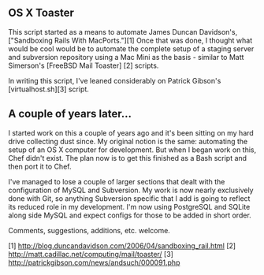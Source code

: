 
## OS X Toaster

This script started as a means to automate James Duncan Davidson's,
["Sandboxing Rails With MacPorts."][1] Once that was done, I thought what would
be cool would be to automate the complete setup of a staging server and
subversion repository using a Mac Mini as the basis - similar to Matt
Simerson's [FreeBSD Mail Toaster] [2] scripts.

In writing this script, I've leaned considerably on Patrick Gibson's
[virtualhost.sh][3] script.


## A couple of years later...

I started work on this a couple of years ago and it's been sitting on my hard
drive collecting dust since. My original notion is the same: automating the
setup of an OS X computer for development. But when I began work on this, Chef
didn't exist. The plan now is to get this finished as a Bash script and then
port it to Chef.

I've managed to lose a couple of larger sections that dealt with the
configuration of MySQL and Subversion. My work is now nearly exclusively done
with Git, so anything Subversion specific that I add is going to reflect its
reduced role in my development. I'm now using PostgreSQL and SQLite along side
MySQL and expect configs for those to be added in short order.


Comments, suggestions, additions, etc. welcome.



[1] http://blog.duncandavidson.com/2006/04/sandboxing_rail.html
[2] http://matt.cadillac.net/computing/mail/toaster/
[3] http://patrickgibson.com/news/andsuch/000091.php